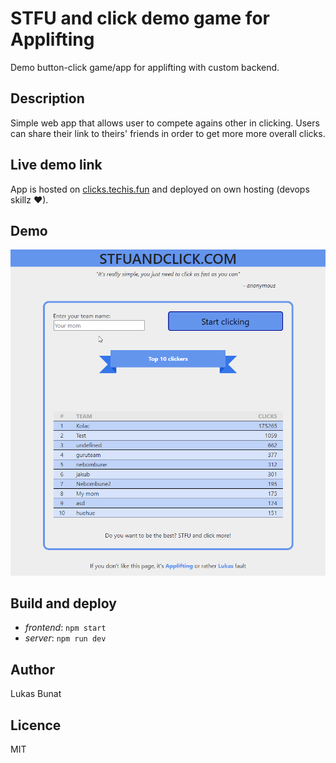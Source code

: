# STFU and click demo game for Applifting
Demo button-click game/app for applifting with custom backend.

## Description
Simple web app that allows user to compete agains other in clicking. Users can share their link to theirs' friends in order to get more more overall clicks.

## Live demo link
App is hosted on  [clicks.techis.fun](http://clicks.techis.fun) and deployed on own hosting (devops skillz ♥).

## Demo
![app demo](demo.gif)

## Build and deploy
- *frontend*: `npm start`
- *server*: `npm run dev` 

## Author
Lukas Bunat

## Licence
MIT